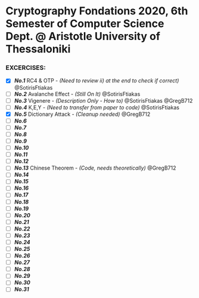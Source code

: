 # Cryptography Fondations 2020, 6th Semester of Computer Science Dept. @ Aristotle University of Thessaloniki

### EXCERCISES:

- [x] ***No.1*** RC4 & OTP - *(Need to review ii) at the end to check if correct)* @SotirisFtiakas
- [ ] ***No.2*** Avalanche Effect - *(Still On It)* @SotirisFtiakas
- [ ] ***No.3*** Vigenere - *(Description Only - How to)* @SotirisFtiakas @GregB712
- [ ] ***No.4*** K,E,Y - *(Need to transfer from paper to code)* @SotirisFtiakas
- [x] ***No.5*** Dictionary Attack - *(Cleanup needed)* @GregB712
- [ ] ***No.6***
- [ ] ***No.7***
- [ ] ***No.8***
- [ ] ***No.9***
- [ ] ***No.10***
- [ ] ***No.11***
- [ ] ***No.12***
- [ ] ***No.13*** Chinese Theorem - *(Code, needs theoretically)* @GregB712
- [ ] ***No.14***
- [ ] ***No.15***
- [ ] ***No.16***
- [ ] ***No.17***
- [ ] ***No.18***
- [ ] ***No.19***
- [ ] ***No.20***
- [ ] ***No.21***
- [ ] ***No.22***
- [ ] ***No.23***
- [ ] ***No.24***
- [ ] ***No.25***
- [ ] ***No.26***
- [ ] ***No.27***
- [ ] ***No.28***
- [ ] ***No.29***
- [ ] ***No.30***
- [ ] ***No.31***
